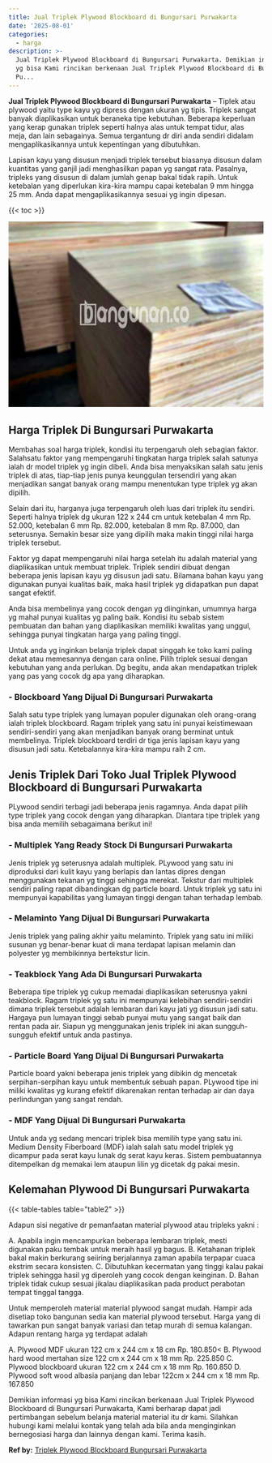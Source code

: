 ```yaml
---
title: Jual Triplek Plywood Blockboard di Bungursari Purwakarta
date: '2025-08-01'
categories:
  - harga
description: >-
  Jual Triplek Plywood Blockboard di Bungursari Purwakarta. Demikian informasi
  yg bisa Kami rincikan berkenaan Jual Triplek Plywood Blockboard di Bungursari
  Pu...
---
```


**Jual Triplek Plywood Blockboard di Bungursari Purwakarta** – Tiplek atau plywood yaitu type kayu yg dipress dengan ukuran yg tipis. Triplek sangat banyak diaplikasikan untuk beraneka tipe kebutuhan. Beberapa keperluan yang kerap gunakan triplek seperti halnya alas untuk tempat tidur, alas meja, dan lain sebagainya. Semua tergantung dr diri anda sendiri didalam mengaplikasikannya untuk kepentingan yang dibutuhkan.

Lapisan kayu yang disusun menjadi triplek tersebut biasanya disusun dalam kuantitas yang ganjil jadi menghasilkan papan yg sangat rata. Pasalnya, tripleks yang disusun di dalam jumlah genap bakal tidak rapih. Untuk ketebalan yang diperlukan kira-kira mampu capai ketebalan 9 mm hingga 25 mm. Anda dapat mengaplikasikannya sesuai yg ingin dipesan.

{{< toc >}}

![Jual Triplek Plywood Blockboard di Bungursari Purwakarta](/images/jual-triplek-murah-28.png)

## Harga Triplek Di Bungursari Purwakarta

Membahas soal harga triplek, kondisi itu terpengaruh oleh sebagian faktor. Salahsatu faktor yang mempengaruhi tingkatan harga triplek salah satunya ialah dr model triplek yg ingin dibeli. Anda bisa menyaksikan salah satu jenis triplek di atas, tiap-tiap jenis punya keunggulan tersendiri yang akan menjadikan sangat banyak orang mampu menentukan type triplek yg akan dipilih.

Selain dari itu, harganya juga terpengaruh oleh luas dari triplek itu sendiri. Seperti halnya triplek dg ukuran 122 x 244 cm untuk ketebalan 4 mm Rp. 52.000, ketebalan 6 mm Rp. 82.000, ketebalan 8 mm Rp. 87.000, dan seterusnya. Semakin besar size yang dipilih maka makin tinggi nilai harga triplek tersebut.

Faktor yg dapat mempengaruhi nilai harga setelah itu adalah material yang diaplikasikan untuk membuat triplek. Triplek sendiri dibuat dengan beberapa jenis lapisan kayu yg disusun jadi satu. Bilamana bahan kayu yang digunakan punyai kualitas baik, maka hasil triplek yg didapatkan pun dapat sangat efektif.

Anda bisa membelinya yang cocok dengan yg diinginkan, umumnya harga yg mahal punyai kualitas yg paling baik. Kondisi itu sebab sistem pembuatan dan bahan yang diaplikasikan memiliki kwalitas yang unggul, sehingga punyai tingkatan harga yang paling tinggi.

Untuk anda yg inginkan belanja triplek dapat singgah ke toko kami paling dekat atau memesannya dengan cara online. Pilih triplek sesuai dengan kebutuhan yang anda perlukan. Dg begitu, anda akan mendapatkan triplek yang pas yang cocok dg apa yang diharapkan.

### \- Blockboard Yang Dijual Di Bungursari Purwakarta

Salah satu type triplek yang lumayan populer digunakan oleh orang-orang ialah triplek blockboard. Ragam triplek yang satu ini punyai keistimewaan sendiri-sendiri yang akan menjadikan banyak orang berminat untuk membelinya. Triplek blockboard terdiri dr tiga jenis lapisan kayu yang disusun jadi satu. Ketebalannya kira-kira mampu raih 2 cm.

## Jenis Triplek Dari Toko Jual Triplek Plywood Blockboard di Bungursari Purwakarta

PLywood sendiri terbagi jadi beberapa jenis ragamnya. Anda dapat pilih type triplek yang cocok dengan yang diharapkan. Diantara tipe triplek yang bisa anda memilih sebagaimana berikut ini!

### \- Multiplek Yang Ready Stock Di Bungursari Purwakarta

Jenis triplek yg seterusnya adalah multiplek. PLywood yang satu ini diproduksi dari kulit kayu yang berlapis dan lantas dipres dengan menggunakan tekanan yg tinggi sehingga merekat. Tekstur dari multiplek sendiri paling rapat dibandingkan dg particle board. Untuk triplek yg satu ini mempunyai kapabilitas yang lumayan tinggi dengan tahan terhadap lembab.

### \- Melaminto Yang Dijual Di Bungursari Purwakarta

Jenis triplek yang paling akhir yaitu melaminto. Triplek yang satu ini miliki susunan yg benar-benar kuat di mana terdapat lapisan melamin dan polyester yg membikinnya bertekstur licin.

### \- Teakblock Yang Ada Di Bungursari Purwakarta

Beberapa tipe triplek yg cukup memadai diaplikasikan seterusnya yakni teakblock. Ragam triplek yg satu ini mempunyai kelebihan sendiri-sendiri dimana triplek tersebut adalah lembaran dari kayu jati yg disusun jadi satu. Hargaya pun lumayan tinggi sebab punyai mutu yang sangat baik dan rentan pada air. Siapun yg menggunakan jenis triplek ini akan sungguh-sungguh efektif untuk anda pastinya.

### \- Particle Board Yang Dijual Di Bungursari Purwakarta

Particle board yakni beberapa jenis triplek yang dibikin dg mencetak serpihan-serpihan kayu untuk membentuk sebuah papan. PLywood tipe ini miliki kwalitas yg kurang efektif dikarenakan rentan terhadap air dan daya perlindungan yang sangat rendah.

### \- MDF Yang Dijual Di Bungursari Purwakarta

Untuk anda yg sedang mencari triplek bisa memilih type yang satu ini. Medium Density Fiberboard (MDF) ialah salah satu model triplek yg dicampur pada serat kayu lunak dg serat kayu keras. Sistem pembuatannya ditempelkan dg memakai lem ataupun lilin yg dicetak dg pakai mesin.

## Kelemahan Plywood Di Bungursari Purwakarta

{{< table-tables table="table2" >}}

Adapun sisi negative dr pemanfaatan material plywood atau tripleks yakni :

A. Apabila ingin mencampurkan beberapa lembaran triplek, mesti digunakan paku tembak untuk meraih hasil yg bagus. B. Ketahanan triplek bakal makin berkurang seiiring berjalannya zaman apabila terpapar cuaca ekstrim secara konsisten. C. Dibutuhkan kecermatan yang tinggi kalau pakai triplek sehingga hasil yg diperoleh yang cocok dengan keinginan. D. Bahan triplek tidak cukup sesuai jikalau diaplikasikan pada product perabotan tempat tinggal tangga.

Untuk memperoleh material material plywood sangat mudah. Hampir ada disetiap toko bangunan sedia kan material plywood tersebut. Harga yang di tawarkan pun sangat banyak variasi dan tetap murah di semua kalangan. Adapun rentang harga yg terdapat adalah

A. Plywood MDF ukuran 122 cm x 244 cm x 18 cm Rp. 180.850< B. Plywood hard wood mertahan size 122 cm x 244 cm x 18 mm Rp. 225.850 C. Plywood blockboard ukuran 122 cm x 244 cm x 18 mm Rp. 160.850 D. Plywood soft wood albasia panjang dan lebar 122cm x 244 cm x 18 mm Rp. 167.850

Demikian informasi yg bisa Kami rincikan berkenaan Jual Triplek Plywood Blockboard di Bungursari Purwakarta, Kami berharap dapat jadi pertimbangan sebelum belanja material material itu dr kami. Silahkan hubungi kami melalui kontak yang telah ada bila anda menginginkan bernegosiasi harga dan lainnya dengan kami. Terima kasih.

**Ref by:** [Triplek Plywood Blockboard Bungursari Purwakarta](https://id.wikipedia.org/wiki/Triplek)
